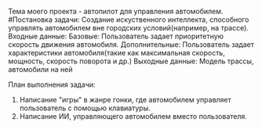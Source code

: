 Тема моего проекта - автопилот для управления автомобилем.
#Постановка задачи:
  Создание искуственного интеллекта, способного управлять автомобилем вне городских условий(например, на трассе).
  Входные данные:
    Базовые: Пользователь задает приоритетную скорость движения автомобиля.
    Дополнительные: Пользователь задает характеристики автомобиля(такие как максимальная скорость, мощность, скорость                                                                                                      поворота и др.)
  Выходные данные:
    Модель трассы, автомобили на ней
    
План выполнения задачи:
  1. Написание "игры" в жанре гонки, где автомобилем управляет пользователь с помощью клавиатуры.
  2. Написание ИИ, управляющего автомобилем вместо пользователя.
